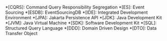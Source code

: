*[CQRS]: Command Query Responsibility Segregation
*[ES]: Event Sourcing
*[ESDB]: EventSourcingDB
*[IDE]: Integrated Development Environment
*[JPA]: Jakarta Persistence API
*[JDK]: Java Development Kit
*[JVM]: Java Virtual Machine
*[SDK]: Software Development Kit
*[SQL]: Structured Query Language
*[DDD]: Domain Driven Design
*[DTO]: Data Transfer Object
